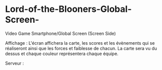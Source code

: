# Lord-of-the-Blooners-Global-Screen-
Video Game Smartphone/Global Screen (Screen Side)

Affichage :
L'écran affichera la carte, les scores et les évènements qui se réaliseront ainsi que les forces et faiblesse de chacun. La carte sera vu du dessus et chaque couleur représentera chaque équipe.

Serveur :
